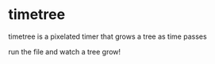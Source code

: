 # timetree

timetree is a pixelated timer that grows a tree as time passes

run the file and watch a tree grow!
